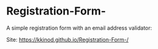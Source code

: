 # Registration-Form-

A simple registration form with an email address validator:

Site: https://kkinod.github.io/Registration-Form-/
